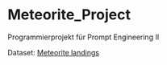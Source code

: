 # Meteorite_Project
Programmierprojekt für Prompt Engineering II

Dataset: [Meteorite landings](https://www.kaggle.com/datasets/nasa/meteorite-landings)
